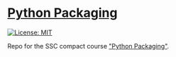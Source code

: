 # [Python Packaging](https://ssciwr.github.io/python-packaging)

[![License: MIT](https://img.shields.io/badge/License-MIT-yellow.svg)](https://opensource.org/licenses/MIT)

Repo for the SSC compact course ["Python Packaging"](https://ssciwr.github.io/python-packaging).
